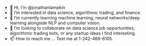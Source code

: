 - 👋 Hi, I’m @jonathanlampkin
- 👀 I’m interested in data science, algorithmic trading, and finance.
- 🌱 I’m currently learning machine learning, neural networks/deep learning alongside NLP and computer vision.
- 💞️ I’m looking to collaborate on data science job opportunities, algorithmic trading bots, or any startup ideas I find interesting.
- 📫 How to reach me ... Text me at 1-242-468-6105.

<!---
jonathanlampkin/jonathanlampkin is a ✨ special ✨ repository because its `README.md` (this file) appears on your GitHub profile.
You can click the Preview link to take a look at your changes.
--->
